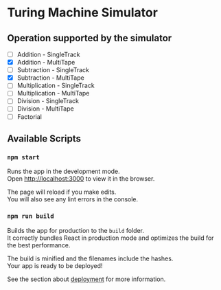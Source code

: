 # Turing Machine Simulator

## Operation supported by the simulator

- [ ] Addition - SingleTrack
- [x] Addition - MultiTape
- [ ] Subtraction - SingleTrack
- [x] Subtraction - MultiTape
- [ ] Multiplication - SingleTrack
- [ ] Multiplication - MultiTape
- [ ] Division - SingleTrack
- [ ] Division - MultiTape
- [ ] Factorial

## Available Scripts

### `npm start`

Runs the app in the development mode.\
Open [http://localhost:3000](http://localhost:3000) to view it in the browser.

The page will reload if you make edits.\
You will also see any lint errors in the console.

### `npm run build`

Builds the app for production to the `build` folder.\
It correctly bundles React in production mode and optimizes the build for the best performance.

The build is minified and the filenames include the hashes.\
Your app is ready to be deployed!

See the section about [deployment](https://facebook.github.io/create-react-app/docs/deployment) for more information.
